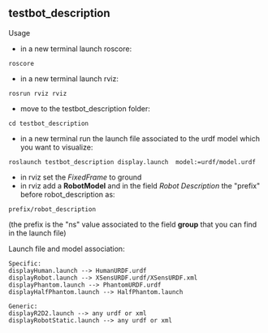 ## testbot_description

Usage

* in a new terminal launch roscore: 
```
roscore
```

* in a new terminal launch rviz:
```
rosrun rviz rviz
```

* move to the testbot_description folder:
```
cd testbot_description
```
* in a new terminal run the launch file associated to the urdf model which you want to visualize:
```	
roslaunch testbot_description display.launch  model:=urdf/model.urdf
```
* in rviz set the *FixedFrame* to ground
* in rviz add a **RobotModel** and in the field *Robot Description* the "prefix" before robot_description as: 
```
prefix/robot_description 
```
(the prefix is the "ns" value associated to the field **group** that you can find in the launch file)

Launch file and model association:

	Specific:
	displayHuman.launch --> HumanURDF.urdf
	displayRobot.launch --> XSensURDF.urdf/XSensURDF.xml
	displayPhantom.launch --> PhantomURDF.urdf
	displayHalfPhantom.launch --> HalfPhantom.launch  

	Generic:
	displayR2D2.launch --> any urdf or xml
	displayRobotStatic.launch --> any urdf or xml	


